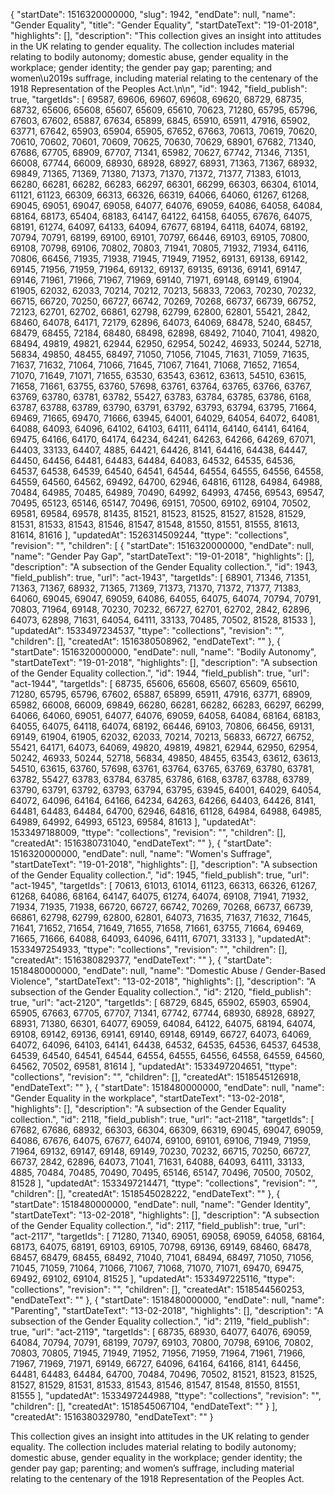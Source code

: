 {
  "startDate": 1516320000000, 
  "slug": 1942, 
  "endDate": null, 
  "name": "Gender Equality", 
  "title": "Gender Equality", 
  "startDateText": "19-01-2018", 
  "highlights": [], 
  "description": "This collection gives an insight into attitudes in the UK relating to gender equality. The collection includes material relating to bodily autonomy; domestic abuse, gender equality in the workplace; gender identity; the gender pay gap; parenting; and women\u2019s suffrage, including material relating to the centenary of the 1918 Representation of the Peoples Act.\n\n", 
  "id": 1942, 
  "field_publish": true, 
  "targetIds": [
    69587, 
    69606, 
    69607, 
    69608, 
    69620, 
    68729, 
    68735, 
    68732, 
    65606, 
    65608, 
    65607, 
    65609, 
    65610, 
    70623, 
    71280, 
    65795, 
    65796, 
    67603, 
    67602, 
    65887, 
    67634, 
    65899, 
    6845, 
    65910, 
    65911, 
    47916, 
    65902, 
    63771, 
    67642, 
    65903, 
    65904, 
    65905, 
    67652, 
    67663, 
    70613, 
    70619, 
    70620, 
    70610, 
    70602, 
    70601, 
    70609, 
    70625, 
    70630, 
    70629, 
    68901, 
    67682, 
    71340, 
    67686, 
    67705, 
    68909, 
    67707, 
    71341, 
    65982, 
    70627, 
    67742, 
    71346, 
    71351, 
    66008, 
    67744, 
    66009, 
    68930, 
    68928, 
    68927, 
    68931, 
    71363, 
    71367, 
    68932, 
    69849, 
    71365, 
    71369, 
    71380, 
    71373, 
    71370, 
    71372, 
    71377, 
    71383, 
    61013, 
    66280, 
    66281, 
    66282, 
    66283, 
    66297, 
    66301, 
    66299, 
    66303, 
    66304, 
    61014, 
    61121, 
    61123, 
    66309, 
    66313, 
    66326, 
    66319, 
    64066, 
    64060, 
    61267, 
    61268, 
    69045, 
    69051, 
    69047, 
    69058, 
    64077, 
    64076, 
    69059, 
    64086, 
    64058, 
    64084, 
    68164, 
    68173, 
    65404, 
    68183, 
    64147, 
    64122, 
    64158, 
    64055, 
    67676, 
    64075, 
    68191, 
    61274, 
    64097, 
    64133, 
    64094, 
    67677, 
    68194, 
    64118, 
    64074, 
    68192, 
    70794, 
    70791, 
    68199, 
    69100, 
    69101, 
    70797, 
    66446, 
    69103, 
    69105, 
    70800, 
    69108, 
    70798, 
    69106, 
    70802, 
    70803, 
    71941, 
    70805, 
    71932, 
    71934, 
    64116, 
    70806, 
    66456, 
    71935, 
    71938, 
    71945, 
    71949, 
    71952, 
    69131, 
    69138, 
    69142, 
    69145, 
    71956, 
    71959, 
    71964, 
    69132, 
    69137, 
    69135, 
    69136, 
    69141, 
    69147, 
    69146, 
    71961, 
    71966, 
    71967, 
    71969, 
    69140, 
    71971, 
    69148, 
    69149, 
    61904, 
    61905, 
    62032, 
    62033, 
    70214, 
    70212, 
    70213, 
    56833, 
    72063, 
    70230, 
    70232, 
    66715, 
    66720, 
    70250, 
    66727, 
    66742, 
    70269, 
    70268, 
    66737, 
    66739, 
    66752, 
    72123, 
    62701, 
    62702, 
    66861, 
    62798, 
    62799, 
    62800, 
    62801, 
    55421, 
    2842, 
    68460, 
    64078, 
    64171, 
    72179, 
    62896, 
    64073, 
    64069, 
    68478, 
    5240, 
    68457, 
    68479, 
    68455, 
    72184, 
    68480, 
    68498, 
    62898, 
    68492, 
    71040, 
    71041, 
    49820, 
    68494, 
    49819, 
    49821, 
    62944, 
    62950, 
    62954, 
    50242, 
    46933, 
    50244, 
    52718, 
    56834, 
    49850, 
    48455, 
    68497, 
    71050, 
    71056, 
    71045, 
    71631, 
    71059, 
    71635, 
    71637, 
    71632, 
    71064, 
    71066, 
    71645, 
    71067, 
    71641, 
    71068, 
    71652, 
    71654, 
    71070, 
    71649, 
    71071, 
    71655, 
    63530, 
    63543, 
    63612, 
    63613, 
    54510, 
    63615, 
    71658, 
    71661, 
    63755, 
    63760, 
    57698, 
    63761, 
    63764, 
    63765, 
    63766, 
    63767, 
    63769, 
    63780, 
    63781, 
    63782, 
    55427, 
    63783, 
    63784, 
    63785, 
    63786, 
    6168, 
    63787, 
    63788, 
    63789, 
    63790, 
    63791, 
    63792, 
    63793, 
    63794, 
    63795, 
    71664, 
    69469, 
    71665, 
    69470, 
    71666, 
    63945, 
    64001, 
    64029, 
    64054, 
    64072, 
    64081, 
    64088, 
    64093, 
    64096, 
    64102, 
    64103, 
    64111, 
    64114, 
    64140, 
    64141, 
    64164, 
    69475, 
    64166, 
    64170, 
    64174, 
    64234, 
    64241, 
    64263, 
    64266, 
    64269, 
    67071, 
    64403, 
    33133, 
    64407, 
    4885, 
    64421, 
    64426, 
    8141, 
    64416, 
    64438, 
    64447, 
    64450, 
    64456, 
    64481, 
    64483, 
    64484, 
    64083, 
    64532, 
    64535, 
    64536, 
    64537, 
    64538, 
    64539, 
    64540, 
    64541, 
    64544, 
    64554, 
    64555, 
    64556, 
    64558, 
    64559, 
    64560, 
    64562, 
    69492, 
    64700, 
    62946, 
    64816, 
    61128, 
    64984, 
    64988, 
    70484, 
    64985, 
    70485, 
    64989, 
    70490, 
    64992, 
    64993, 
    47456, 
    69543, 
    69547, 
    70495, 
    65123, 
    65146, 
    65147, 
    70496, 
    69151, 
    70500, 
    69102, 
    69104, 
    70502, 
    69581, 
    69584, 
    69578, 
    81435, 
    81521, 
    81523, 
    81525, 
    81527, 
    81528, 
    81529, 
    81531, 
    81533, 
    81543, 
    81546, 
    81547, 
    81548, 
    81550, 
    81551, 
    81555, 
    81613, 
    81614, 
    81616
  ], 
  "updatedAt": 1526314509244, 
  "ttype": "collections", 
  "revision": "", 
  "children": [
    {
      "startDate": 1516320000000, 
      "endDate": null, 
      "name": "Gender Pay Gap", 
      "startDateText": "19-01-2018", 
      "highlights": [], 
      "description": "A subsection of the Gender Equality collection.", 
      "id": 1943, 
      "field_publish": true, 
      "url": "act-1943", 
      "targetIds": [
        68901, 
        71346, 
        71351, 
        71363, 
        71367, 
        68932, 
        71365, 
        71369, 
        71373, 
        71370, 
        71372, 
        71377, 
        71383, 
        64060, 
        69045, 
        69047, 
        69059, 
        64086, 
        64055, 
        64075, 
        64074, 
        70794, 
        70791, 
        70803, 
        71964, 
        69148, 
        70230, 
        70232, 
        66727, 
        62701, 
        62702, 
        2842, 
        62896, 
        64073, 
        62898, 
        71631, 
        64054, 
        64111, 
        33133, 
        70485, 
        70502, 
        81528, 
        81533
      ], 
      "updatedAt": 1533497234537, 
      "ttype": "collections", 
      "revision": "", 
      "children": [], 
      "createdAt": 1516380508962, 
      "endDateText": ""
    }, 
    {
      "startDate": 1516320000000, 
      "endDate": null, 
      "name": "Bodily Autonomy", 
      "startDateText": "19-01-2018", 
      "highlights": [], 
      "description": "A subsection of the Gender Equality collection.", 
      "id": 1944, 
      "field_publish": true, 
      "url": "act-1944", 
      "targetIds": [
        68735, 
        65606, 
        65608, 
        65607, 
        65609, 
        65610, 
        71280, 
        65795, 
        65796, 
        67602, 
        65887, 
        65899, 
        65911, 
        47916, 
        63771, 
        68909, 
        65982, 
        66008, 
        66009, 
        69849, 
        66280, 
        66281, 
        66282, 
        66283, 
        66297, 
        66299, 
        64066, 
        64060, 
        69051, 
        64077, 
        64076, 
        69059, 
        64058, 
        64084, 
        68164, 
        68183, 
        64055, 
        64075, 
        64118, 
        64074, 
        68192, 
        66446, 
        69103, 
        70806, 
        66456, 
        69131, 
        69149, 
        61904, 
        61905, 
        62032, 
        62033, 
        70214, 
        70213, 
        56833, 
        66727, 
        66752, 
        55421, 
        64171, 
        64073, 
        64069, 
        49820, 
        49819, 
        49821, 
        62944, 
        62950, 
        62954, 
        50242, 
        46933, 
        50244, 
        52718, 
        56834, 
        49850, 
        48455, 
        63543, 
        63612, 
        63613, 
        54510, 
        63615, 
        63760, 
        57698, 
        63761, 
        63764, 
        63765, 
        63769, 
        63780, 
        63781, 
        63782, 
        55427, 
        63783, 
        63784, 
        63785, 
        63786, 
        6168, 
        63787, 
        63788, 
        63789, 
        63790, 
        63791, 
        63792, 
        63793, 
        63794, 
        63795, 
        63945, 
        64001, 
        64029, 
        64054, 
        64072, 
        64096, 
        64164, 
        64166, 
        64234, 
        64263, 
        64266, 
        64403, 
        64426, 
        8141, 
        64481, 
        64483, 
        64484, 
        64700, 
        62946, 
        64816, 
        61128, 
        64984, 
        64988, 
        64985, 
        64989, 
        64992, 
        64993, 
        65123, 
        69584, 
        81613
      ], 
      "updatedAt": 1533497188009, 
      "ttype": "collections", 
      "revision": "", 
      "children": [], 
      "createdAt": 1516380731040, 
      "endDateText": ""
    }, 
    {
      "startDate": 1516320000000, 
      "endDate": null, 
      "name": "Women's Suffrage", 
      "startDateText": "19-01-2018", 
      "highlights": [], 
      "description": "A subsection of the Gender Equality collection.", 
      "id": 1945, 
      "field_publish": true, 
      "url": "act-1945", 
      "targetIds": [
        70613, 
        61013, 
        61014, 
        61123, 
        66313, 
        66326, 
        61267, 
        61268, 
        64086, 
        68164, 
        64147, 
        64075, 
        61274, 
        64074, 
        69108, 
        71941, 
        71932, 
        71934, 
        71935, 
        71938, 
        66720, 
        66727, 
        66742, 
        70269, 
        70268, 
        66737, 
        66739, 
        66861, 
        62798, 
        62799, 
        62800, 
        62801, 
        64073, 
        71635, 
        71637, 
        71632, 
        71645, 
        71641, 
        71652, 
        71654, 
        71649, 
        71655, 
        71658, 
        71661, 
        63755, 
        71664, 
        69469, 
        71665, 
        71666, 
        64088, 
        64093, 
        64096, 
        64111, 
        67071, 
        33133
      ], 
      "updatedAt": 1533497254933, 
      "ttype": "collections", 
      "revision": "", 
      "children": [], 
      "createdAt": 1516380829377, 
      "endDateText": ""
    }, 
    {
      "startDate": 1518480000000, 
      "endDate": null, 
      "name": "Domestic Abuse / Gender-Based Violence", 
      "startDateText": "13-02-2018", 
      "highlights": [], 
      "description": "A subsection of the Gender Equality collection.", 
      "id": 2120, 
      "field_publish": true, 
      "url": "act-2120", 
      "targetIds": [
        68729, 
        6845, 
        65902, 
        65903, 
        65904, 
        65905, 
        67663, 
        67705, 
        67707, 
        71341, 
        67742, 
        67744, 
        68930, 
        68928, 
        68927, 
        68931, 
        71380, 
        66301, 
        64077, 
        69059, 
        64084, 
        64122, 
        64075, 
        68194, 
        64074, 
        69108, 
        69142, 
        69136, 
        69141, 
        69140, 
        69148, 
        69149, 
        66727, 
        64073, 
        64069, 
        64072, 
        64096, 
        64103, 
        64141, 
        64438, 
        64532, 
        64535, 
        64536, 
        64537, 
        64538, 
        64539, 
        64540, 
        64541, 
        64544, 
        64554, 
        64555, 
        64556, 
        64558, 
        64559, 
        64560, 
        64562, 
        70502, 
        69581, 
        81614
      ], 
      "updatedAt": 1533497204651, 
      "ttype": "collections", 
      "revision": "", 
      "children": [], 
      "createdAt": 1518545126918, 
      "endDateText": ""
    }, 
    {
      "startDate": 1518480000000, 
      "endDate": null, 
      "name": "Gender Equality in the workplace", 
      "startDateText": "13-02-2018", 
      "highlights": [], 
      "description": "A subsection of the Gender Equality collection.", 
      "id": 2118, 
      "field_publish": true, 
      "url": "act-2118", 
      "targetIds": [
        67682, 
        67686, 
        68932, 
        66303, 
        66304, 
        66309, 
        66319, 
        69045, 
        69047, 
        69059, 
        64086, 
        67676, 
        64075, 
        67677, 
        64074, 
        69100, 
        69101, 
        69106, 
        71949, 
        71959, 
        71964, 
        69132, 
        69147, 
        69148, 
        69149, 
        70230, 
        70232, 
        66715, 
        70250, 
        66727, 
        66737, 
        2842, 
        62896, 
        64073, 
        71041, 
        71631, 
        64088, 
        64093, 
        64111, 
        33133, 
        4885, 
        70484, 
        70485, 
        70490, 
        70495, 
        65146, 
        65147, 
        70496, 
        70500, 
        70502, 
        81528
      ], 
      "updatedAt": 1533497214471, 
      "ttype": "collections", 
      "revision": "", 
      "children": [], 
      "createdAt": 1518545028222, 
      "endDateText": ""
    }, 
    {
      "startDate": 1518480000000, 
      "endDate": null, 
      "name": "Gender Identity", 
      "startDateText": "13-02-2018", 
      "highlights": [], 
      "description": "A subsection of the Gender Equality collection.", 
      "id": 2117, 
      "field_publish": true, 
      "url": "act-2117", 
      "targetIds": [
        71280, 
        71340, 
        69051, 
        69058, 
        69059, 
        64058, 
        68164, 
        68173, 
        64075, 
        68191, 
        69103, 
        69105, 
        70798, 
        69136, 
        69149, 
        68460, 
        68478, 
        68457, 
        68479, 
        68455, 
        68492, 
        71040, 
        71041, 
        68494, 
        68497, 
        71050, 
        71056, 
        71045, 
        71059, 
        71064, 
        71066, 
        71067, 
        71068, 
        71070, 
        71071, 
        69470, 
        69475, 
        69492, 
        69102, 
        69104, 
        81525
      ], 
      "updatedAt": 1533497225116, 
      "ttype": "collections", 
      "revision": "", 
      "children": [], 
      "createdAt": 1518544560253, 
      "endDateText": ""
    }, 
    {
      "startDate": 1518480000000, 
      "endDate": null, 
      "name": "Parenting", 
      "startDateText": "13-02-2018", 
      "highlights": [], 
      "description": "A subsection of the Gender Equality collection.", 
      "id": 2119, 
      "field_publish": true, 
      "url": "act-2119", 
      "targetIds": [
        68735, 
        68930, 
        64077, 
        64076, 
        69059, 
        64084, 
        70794, 
        70791, 
        68199, 
        70797, 
        69103, 
        70800, 
        70798, 
        69106, 
        70802, 
        70803, 
        70805, 
        71945, 
        71949, 
        71952, 
        71956, 
        71959, 
        71964, 
        71961, 
        71966, 
        71967, 
        71969, 
        71971, 
        69149, 
        66727, 
        64096, 
        64164, 
        64166, 
        8141, 
        64456, 
        64481, 
        64483, 
        64484, 
        64700, 
        70484, 
        70496, 
        70502, 
        81521, 
        81523, 
        81525, 
        81527, 
        81529, 
        81531, 
        81533, 
        81543, 
        81546, 
        81547, 
        81548, 
        81550, 
        81551, 
        81555
      ], 
      "updatedAt": 1533497244988, 
      "ttype": "collections", 
      "revision": "", 
      "children": [], 
      "createdAt": 1518545067104, 
      "endDateText": ""
    }
  ], 
  "createdAt": 1516380329780, 
  "endDateText": ""
}

This collection gives an insight into attitudes in the UK relating to gender equality. The collection includes material relating to bodily autonomy; domestic abuse, gender equality in the workplace; gender identity; the gender pay gap; parenting; and women’s suffrage, including material relating to the centenary of the 1918 Representation of the Peoples Act.

